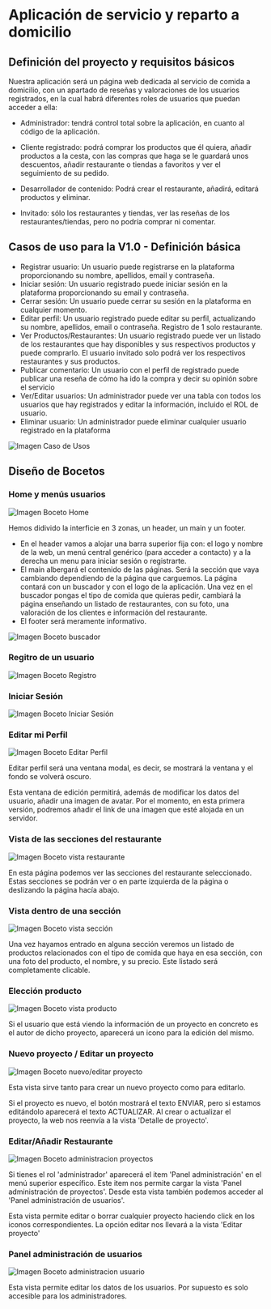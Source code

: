 # Aplicación de servicio y reparto a domicilio

## Definición del proyecto y requisitos básicos

Nuestra aplicación será un página web dedicada al servicio de comida a domicilio, con un apartado de reseñas y valoraciones de los usuarios registrados, en la cual habrá diferentes roles de usuarios que puedan acceder a ella:

- Administrador: tendrá control total sobre la aplicación, en cuanto al código de la aplicación.

- Cliente registrado: podrá comprar los productos que él quiera, añadir productos a la cesta, con las compras que haga se le guardará unos descuentos, añadir restaurante o tiendas a favoritos y ver el seguimiento de su pedido.

- Desarrollador de contenido: Podrá crear el restaurante, añadirá, editará productos y eliminar.

- Invitado: sólo los restaurantes y tiendas, ver las reseñas de los restaurantes/tiendas, pero no podría comprar ni comentar.

## Casos de uso para la V1.0 - Definición básica​
- Registrar usuario: Un usuario puede registrarse en la plataforma proporcionando su nombre, apellidos, email y contraseña.
- Iniciar sesión: Un usuario registrado puede iniciar sesión en la plataforma proporcionando su email y contraseña.
- Cerrar sesión: Un usuario puede cerrar su sesión en la plataforma en cualquier momento.
- Editar perfil: Un usuario registrado puede editar su perfil, actualizando su nombre, apellidos, email o contraseña.
Registro de 1 solo restaurante.
- Ver Productos/Restaurantes: Un usuario registrado puede ver un listado de los restaurantes que hay disponibles y sus respectivos productos y puede comprarlo. El usuario invitado solo podrá ver los respectivos restaurantes y sus productos.
- Publicar comentario: Un usuario con el perfil de registrado puede publicar una reseña de cómo ha ido la compra y decir su opinión sobre el servicio
- Ver/Editar usuarios: Un administrador puede ver una tabla con todos los usuarios que hay registrados y editar la información, incluido el ROL de usuario.
- Eliminar usuario: Un administrador puede eliminar cualquier usuario registrado en la plataforma

![Imagen Caso de Usos](casoUso.png)

## Diseño de Bocetos
### Home y menús usuarios
![Imagen Boceto Home](bocetos/home.jpg)

Hemos didivido la interficie en 3 zonas, un header, un main y un footer.

* En el header vamos a alojar una barra superior fija con: el logo y nombre de la web, un menú central genérico (para acceder a contacto) y a la derecha un menu para iniciar sesión o registrarte.
* El main albergará el contenido de las páginas. Será la sección que vaya cambiando dependiendo de la página que carguemos. La página contará con un buscador y con el logo de la aplicación. Una vez en el buscador pongas el tipo de comida que quieras pedir, cambiará la página enseñando un listado de restaurantes, con su foto, una valoración de los clientes e información del restaurante. 
* El footer será meramente informativo.

![Imagen Boceto buscador](bocetos/buscado.jpg)

### Regitro de un usuario
![Imagen Boceto Registro](bocetos/registro.png)
### Iniciar Sesión
![Imagen Boceto Iniciar Sesión](bocetos/sesion.png)
### Editar mi Perfil
![Imagen Boceto Editar Perfil](bocetos/editarPefil.png)

Editar perfil será una ventana modal, es decir, se mostrará la ventana y el fondo se volverá oscuro.

Esta ventana de edición permitirá, además de modificar los datos del usuario, añadir una imagen de avatar. Por el momento, en esta primera versión, podremos añadir el link de una imagen que esté alojada en un servidor.

### Vista de las secciones del restaurante
![Imagen Boceto vista restaurante](bocetos/vistaRestaurante.jpg)

En esta página podemos ver las secciones del restaurante seleccionado. Estas secciones se podrán ver o en parte izquierda de la página o deslizando la página hacía abajo.

### Vista dentro de una sección
![Imagen Boceto vista sección](bocetos/vistaSeccion.png)

Una vez hayamos entrado en alguna sección veremos un listado de productos relacionados con el tipo de comida que haya en esa sección, con una foto del producto, el nombre, y su precio. Este listado será completamente clicable.

### Elección producto
![Imagen Boceto vista producto](bocetos/vistaProducto.jpg)

Si el usuario que está viendo la información de un proyecto en concreto es el autor de dicho proyecto, aparecerá un icono para la edición del mismo.

### Nuevo proyecto / Editar un proyecto
![Imagen Boceto nuevo/editar proyecto](bocetos/nuevo.jpg)

Esta vista sirve tanto para crear un nuevo proyecto como para editarlo.

Si el proyecto es nuevo, el botón mostrará el texto ENVIAR, pero si estamos editándolo aparecerá el texto ACTUALIZAR. Al crear o actualizar el proyecto, la web nos reenvía a la vista 'Detalle de proyecto'.

### Editar/Añadir Restaurante
![Imagen Boceto administracion proyectos](bocetos/editarRestaurante.jpg)

Si tienes el rol 'administrador' aparecerá el item 'Panel administración' en el menú superior específico. Este item nos permite cargar la vista 'Panel administración de proyectos'. Desde esta vista también podemos acceder al 'Panel administración de usuarios'.

Esta vista permite editar o borrar cualquier proyecto haciendo click en los iconos correspondientes. La opción editar nos llevará a la vista 'Editar proyecto'

### Panel administración de usuarios
![Imagen Boceto administracion usuario](bocetos/panel2.jpg)

Esta vista permite editar los datos de los usuarios. Por supuesto es solo accesible para los administradores.
